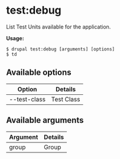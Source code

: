 # test:debug
List Test Units available for the application.

**Usage:**
```
$ drupal test:debug [arguments] [options] 
$ td  
```

## Available options
Option | Details
-------|-------------
--test-class | Test Class

## Available arguments
Argument | Details
---------|-------------
group | Group
